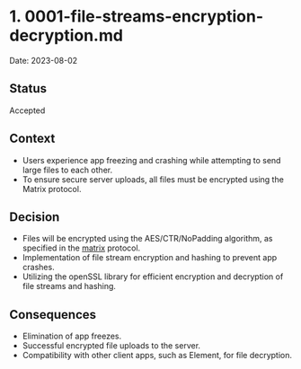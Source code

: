# 1. 0001-file-streams-encryption-decryption.md

Date: 2023-08-02

## Status

Accepted

## Context

- Users experience app freezing and crashing while attempting to send large files to each other.
- To ensure secure server uploads, all files must be encrypted using the Matrix protocol.

## Decision

- Files will be encrypted using the AES/CTR/NoPadding algorithm, as specified in the [matrix](https://spec.matrix.org/v1.7/client-server-api/#sending-encrypted-attachments) protocol.
- Implementation of file stream encryption and hashing to prevent app crashes.
- Utilizing the openSSL library for efficient encryption and decryption of file streams and hashing.

## Consequences

- Elimination of app freezes.
- Successful encrypted file uploads to the server.
- Compatibility with other client apps, such as Element, for file decryption.
